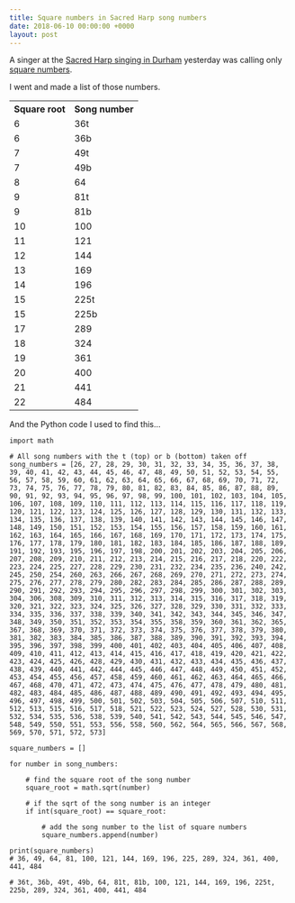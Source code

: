 ```yaml
---
title: Square numbers in Sacred Harp song numbers
date: 2018-06-10 00:00:00 +0000
layout: post
---
```

A singer at the [Sacred Harp singing in Durham](https://durhamsacredharp.co.uk/) yesterday was calling only [square numbers](https://en.wikipedia.org/wiki/Square_number).

I went and made a list of those numbers.

<table>
<tr>
<th>Square root   </th>
<th>Song number</th>
</tr>
<tr>
<td>6</td>
<td>36t</td>
</tr>
<tr>
<td>6</td>
<td>36b</td>
</tr>
<tr>
<td>7</td>
<td>49t</td>
</tr>
<tr>
<td>7</td>
<td>49b</td>
</tr>
<tr>
<td>8</td>
<td>64</td>
</tr>
<tr>
<td>9</td>
<td>81t</td>
</tr>
<tr>
<td>9</td>
<td>81b</td>
</tr>
<tr>
<td>10</td>
<td>100</td>
</tr>
<tr>
<td>11</td>
<td>121<br></td>
</tr>
<tr>
<td>12</td>
<td>144</td>
</tr>
<tr>
<td>13</td>
<td>169</td>
</tr>
<tr>
<td>14</td>
<td>196</td>
</tr>
<tr>
<td>15</td>
<td>225t</td>
</tr>
<tr>
<td>15</td>
<td>225b</td>
</tr>
<tr>
<td>17</td>
<td>289</td>
</tr>
<tr>
<td>18</td>
<td>324</td>
</tr>
<tr>
<td>19</td>
<td>361</td>
</tr>
<tr>
<td>20</td>
<td>400</td>
</tr>
<tr>
<td>21</td>
<td>441</td>
</tr>
<tr>
<td>22</td>
<td>484</td>
</tr>
</table>

And the Python code I used to find this…

    import math
    
    # All song numbers with the t (top) or b (bottom) taken off
    song_numbers = [26, 27, 28, 29, 30, 31, 32, 33, 34, 35, 36, 37, 38, 39, 40, 41, 42, 43, 44, 45, 46, 47, 48, 49, 50, 51, 52, 53, 54, 55, 56, 57, 58, 59, 60, 61, 62, 63, 64, 65, 66, 67, 68, 69, 70, 71, 72, 73, 74, 75, 76, 77, 78, 79, 80, 81, 82, 83, 84, 85, 86, 87, 88, 89, 90, 91, 92, 93, 94, 95, 96, 97, 98, 99, 100, 101, 102, 103, 104, 105, 106, 107, 108, 109, 110, 111, 112, 113, 114, 115, 116, 117, 118, 119, 120, 121, 122, 123, 124, 125, 126, 127, 128, 129, 130, 131, 132, 133, 134, 135, 136, 137, 138, 139, 140, 141, 142, 143, 144, 145, 146, 147, 148, 149, 150, 151, 152, 153, 154, 155, 156, 157, 158, 159, 160, 161, 162, 163, 164, 165, 166, 167, 168, 169, 170, 171, 172, 173, 174, 175, 176, 177, 178, 179, 180, 181, 182, 183, 184, 185, 186, 187, 188, 189, 191, 192, 193, 195, 196, 197, 198, 200, 201, 202, 203, 204, 205, 206, 207, 208, 209, 210, 211, 212, 213, 214, 215, 216, 217, 218, 220, 222, 223, 224, 225, 227, 228, 229, 230, 231, 232, 234, 235, 236, 240, 242, 245, 250, 254, 260, 263, 266, 267, 268, 269, 270, 271, 272, 273, 274, 275, 276, 277, 278, 279, 280, 282, 283, 284, 285, 286, 287, 288, 289, 290, 291, 292, 293, 294, 295, 296, 297, 298, 299, 300, 301, 302, 303, 304, 306, 308, 309, 310, 311, 312, 313, 314, 315, 316, 317, 318, 319, 320, 321, 322, 323, 324, 325, 326, 327, 328, 329, 330, 331, 332, 333, 334, 335, 336, 337, 338, 339, 340, 341, 342, 343, 344, 345, 346, 347, 348, 349, 350, 351, 352, 353, 354, 355, 358, 359, 360, 361, 362, 365, 367, 368, 369, 370, 371, 372, 373, 374, 375, 376, 377, 378, 379, 380, 381, 382, 383, 384, 385, 386, 387, 388, 389, 390, 391, 392, 393, 394, 395, 396, 397, 398, 399, 400, 401, 402, 403, 404, 405, 406, 407, 408, 409, 410, 411, 412, 413, 414, 415, 416, 417, 418, 419, 420, 421, 422, 423, 424, 425, 426, 428, 429, 430, 431, 432, 433, 434, 435, 436, 437, 438, 439, 440, 441, 442, 444, 445, 446, 447, 448, 449, 450, 451, 452, 453, 454, 455, 456, 457, 458, 459, 460, 461, 462, 463, 464, 465, 466, 467, 468, 470, 471, 472, 473, 474, 475, 476, 477, 478, 479, 480, 481, 482, 483, 484, 485, 486, 487, 488, 489, 490, 491, 492, 493, 494, 495, 496, 497, 498, 499, 500, 501, 502, 503, 504, 505, 506, 507, 510, 511, 512, 513, 515, 516, 517, 518, 521, 522, 523, 524, 527, 528, 530, 531, 532, 534, 535, 536, 538, 539, 540, 541, 542, 543, 544, 545, 546, 547, 548, 549, 550, 551, 553, 556, 558, 560, 562, 564, 565, 566, 567, 568, 569, 570, 571, 572, 573]
    
    square_numbers = []
    
    for number in song_numbers:
    
        # find the square root of the song number
        square_root = math.sqrt(number)
    
        # if the sqrt of the song number is an integer
        if int(square_root) == square_root:
    
            # add the song number to the list of square numbers
            square_numbers.append(number)
    
    print(square_numbers)
    # 36, 49, 64, 81, 100, 121, 144, 169, 196, 225, 289, 324, 361, 400, 441, 484
    
    # 36t, 36b, 49t, 49b, 64, 81t, 81b, 100, 121, 144, 169, 196, 225t, 225b, 289, 324, 361, 400, 441, 484